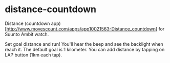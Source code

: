 distance-countdown
==================

Distance (countdown app)[http://www.movescount.com/apps/app10021563-Distance_countdown] for Suunto Ambit watch. 

Set goal distance and run! 
You'll hear the beep and see the backlight when reach it.
The default goal is 1 kilometer. You can add distance by tapping on LAP button (1km each tap).
